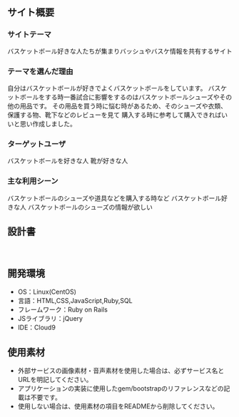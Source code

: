 # <!--Bashroom(バッシュルーム)-->
​
## サイト概要
### サイトテーマ
バスケットボール好きな人たちが集まりバッシュやバスケ情報を共有するサイト

### テーマを選んだ理由
自分はバスケットボールが好きでよくバスケットボールをしています。
バスケットボールをする時一番試合に影響をするのはバスケットボールシューズやその他の用品です。
その用品を買う時に悩む時があるため、そのシューズや衣類、保護する物、靴下などのレビューを見て
購入する時に参考して購入できればいいと思い作成しました。


### ターゲットユーザ
バスケットボールを好きな人
靴が好きな人
​
### 主な利用シーン
バスケットボールのシューズや道具などを購入する時など
バスケットボール好きな人
バスケットボールのシューズの情報が欲しい
​
## 設計書
<!--テーマを設定・提出する時点では不要です-->
​
## 開発環境
- OS：Linux(CentOS)
- 言語：HTML,CSS,JavaScript,Ruby,SQL
- フレームワーク：Ruby on Rails
- JSライブラリ：jQuery
- IDE：Cloud9
​
## 使用素材
- 外部サービスの画像素材・音声素材を使用した場合は、必ずサービス名とURLを明記してください。
- アプリケーションの実装に使用したgem/bootstrapのリファレンスなどの記載は不要です。
- 使用しない場合は、使用素材の項目をREADMEから削除してください。